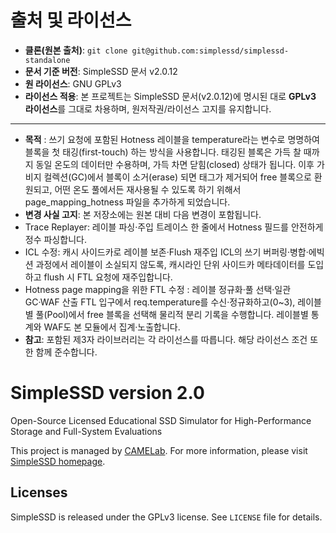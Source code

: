 # 출처 및 라이선스

- **클론(원본 출처)**: `git clone git@github.com:simplessd/simplessd-standalone`
- **문서 기준 버전**: SimpleSSD 문서 v2.0.12
- **원 라이선스**: GNU GPLv3
- **라이선스 적용**: 본 프로젝트는 SimpleSSD 문서(v2.0.12)에 명시된 대로 **GPLv3 라이선스**를 그대로 차용하며, 원저작권/라이선스 고지를 유지합니다.
  
---
  
- **목적** : 쓰기 요청에 포함된 Hotness 레이블을 temperature라는 변수로 명명하여 블록을 첫 태깅(first-touch) 하는 방식을 사용합니다. 태깅된 블록은 가득 찰 때까지 동일 온도의 데이터만 수용하며, 가득 차면 닫힘(closed) 상태가 됩니다. 이후 가비지 컬렉션(GC)에서 블록이 소거(erase) 되면 태그가 제거되어 free 블록으로 환원되고, 어떤 온도 풀에서든 재사용될 수 있도록 하기 위해서 page_mapping_hotness 파일을 추가하게 되었습니다.
- **변경 사실 고지**: 본 저장소에는 원본 대비 다음 변경이 포함됩니다.
- Trace Replayer: 레이블 파싱·주입
트레이스 한 줄에서 Hotness 필드를 안전하게 정수 파싱합니다.
- ICL 수정: 캐시 사이드카로 레이블 보존·Flush 재주입
ICL의 쓰기 버퍼링·병합·에빅션 과정에서 레이블이 소실되지 않도록, 캐시라인 단위 사이드카 메타데이터를 도입하고 flush 시 FTL 요청에 재주입합니다.
- Hotness page mapping을 위한 FTL 수정 : 레이블 정규화·풀 선택·일관 GC·WAF 산출
FTL 입구에서 req.temperature를 수신·정규화하고(0~3), 레이블별 풀(Pool)에서 free 블록을 선택해 물리적 분리 기록을 수행합니다. 레이블별 통계와 WAF도 본 모듈에서 집계·노출합니다.
- **참고**: 포함된 제3자 라이브러리는 각 라이선스를 따릅니다. 해당 라이선스 조건 또한 함께 준수합니다.

# SimpleSSD version 2.0
Open-Source Licensed Educational SSD Simulator for High-Performance Storage and Full-System Evaluations

This project is managed by [CAMELab](http://camelab.org).
For more information, please visit [SimpleSSD homepage](http://simplessd.org).

## Licenses
SimpleSSD is released under the GPLv3 license. See `LICENSE` file for details.
